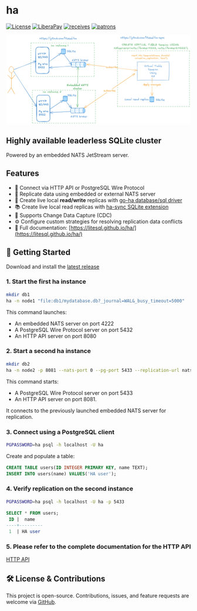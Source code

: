 # ha

[![License](https://img.shields.io/badge/License-Apache_2.0-blue.svg)](https://opensource.org/licenses/Apache-2.0)
[![LiberaPay](https://liberapay.com/assets/widgets/donate.svg)](https://liberapay.com/walterwanderley/donate)
[![receives](https://img.shields.io/liberapay/receives/walterwanderley.svg?logo=liberapay)](https://liberapay.com/walterwanderley/donate)
[![patrons](https://img.shields.io/liberapay/patrons/walterwanderley.svg?logo=liberapay)](https://liberapay.com/walterwanderley/donate)

![](ha.png)


## Highly available leaderless SQLite cluster 

Powered by an embedded NATS JetStream server.

## Features

- 🔌 Connect via HTTP API or PostgreSQL Wire Protocol  
- 🔁 Replicate data using embedded or external NATS server
- 📝 Create live local **read/write** replicas with [go-ha database/sql driver](https://github.com/litesql/go-ha)
- 📚 Create live local read replicas with [ha-sync SQLite extension](https://github.com/litesql/ha-sync)
- 🔄 Supports Change Data Capture (CDC)
- ⚙️ Configure custom strategies for resolving replication data conflicts
- 📖 Full documentation: [https://litesql.github.io/ha/](https://litesql.github.io/ha/)

## 🚀 Getting Started

Download and install the [latest release](https://github.com/litesql/ha/releases/latest)

### 1. Start the first **ha** instance

```sh
mkdir db1
ha -n node1 "file:db1/mydatabase.db?_journal=WAL&_busy_timeout=5000"
```

This command launches:

- An embedded NATS server on port 4222
- A PostgreSQL Wire Protocol server on port 5432
- An HTTP API server on port 8080

### 2. Start a second **ha** instance

```sh
mkdir db2
ha -n node2 -p 8081 --nats-port 0 --pg-port 5433 --replication-url nats://localhost:4222 "file:db2/mydatabase.db?_journal=WAL&_busy_timeout=5000"
```

This command starts:

- A PostgreSQL Wire Protocol server on port 5433
- An HTTP API server on port 8081.

It connects to the previously launched embedded NATS server for replication.

### 3. Connect using a PostgreSQL client

```sh
PGPASSWORD=ha psql -h localhost -U ha
```

Create and populate a table:

```sql
CREATE TABLE users(ID INTEGER PRIMARY KEY, name TEXT);
INSERT INTO users(name) VALUES('HA user');
```

### 4. Verify replication on the second instance

```sh
PGPASSWORD=ha psql -h localhost -U ha -p 5433
```

```sql
SELECT * FROM users;
 ID |  name   
----+---------
 1  | HA user

```

### 5. Please refer to the complete documentation for the HTTP API

[HTTP API](https://litesql.github.io/ha/#5)

## 🛠️ License & Contributions

This project is open-source. Contributions, issues, and feature requests are welcome via [GitHub](https://github.com/litesql/ha).